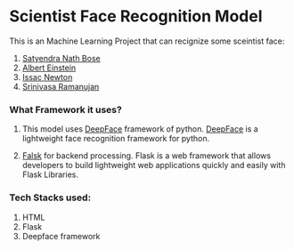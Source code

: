 # Scientist Face Recognition Model
This is an Machine Learning Project that can recignize some sceintist face:
1. [Satyendra Nath Bose](https://en.wikipedia.org/wiki/Satyendra_Nath_Bose)
2. [Albert Einstein](https://en.wikipedia.org/wiki/Albert_Einstein)
3. [Issac Newton](https://en.wikipedia.org/wiki/Isaac_Newton) 
4. [Srinivasa Ramanujan](https://en.wikipedia.org/wiki/Srinivasa_Ramanujan)

### What Framework it uses?
1. This model uses [DeepFace](https://github.com/serengil/deepface) framework of python.
[DeepFace](https://github.com/serengil/deepface) is a lightweight face recognition framework for python.

2. [Falsk](https://flask.palletsprojects.com/en/3.0.x/) for backend processing. Flask is a web framework that allows developers to build lightweight web applications quickly and easily with Flask Libraries. 

### Tech Stacks used:
1. HTML
2. Flask
3. Deepface framework
